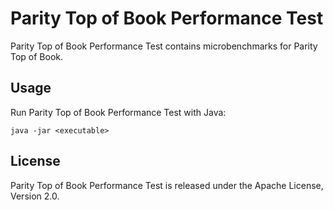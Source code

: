 Parity Top of Book Performance Test
===================================

Parity Top of Book Performance Test contains microbenchmarks for Parity Top of
Book.


Usage
-----

Run Parity Top of Book Performance Test with Java:

    java -jar <executable>


License
-------

Parity Top of Book Performance Test is released under the Apache License,
Version 2.0.
